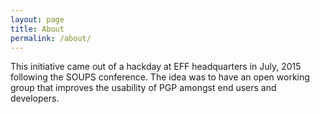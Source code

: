```yaml
---
layout: page
title: About
permalink: /about/
---
```


This initiative came out of a hackday at EFF headquarters in July, 2015 following the SOUPS conference. The idea was to have an open working group that improves the usability of PGP amongst end users and developers.
